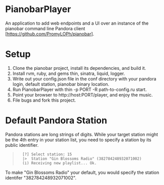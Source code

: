 # PianobarPlayer
An application to add web endpoints and a UI over an instance of the pianobar command line Pandora client [https://github.com/PromyLOPh/pianobar].

# Setup
1. Clone the pianobar project, install its dependencies, and build it.
2. Install rvm, ruby, and gems thin, sinatra, liquid, logger.
3. Write out your config.json file in the conf directory with your pandora login, default station, pianobar binary location.
4. Run PianobarPlayer with thin -p PORT -R path-to-config.ru start.
5. Point your browser to http://host:PORT/player, and enjoy the music.
6. File bugs and fork this project.

# Default Pandora Station
Pandora stations are long strings of digits. While your target station might be the 4th entry in your station list, you need to specify a station by its public identifier.
>		[?] Select station: 15
>		|>  Station "Gin Blossoms Radio" (382784248932071002)
>		(i) Receiving new playlist... Ok.
To make "Gin Blossoms Radio" your default, you would specify the station identifer "382784248932071002".
